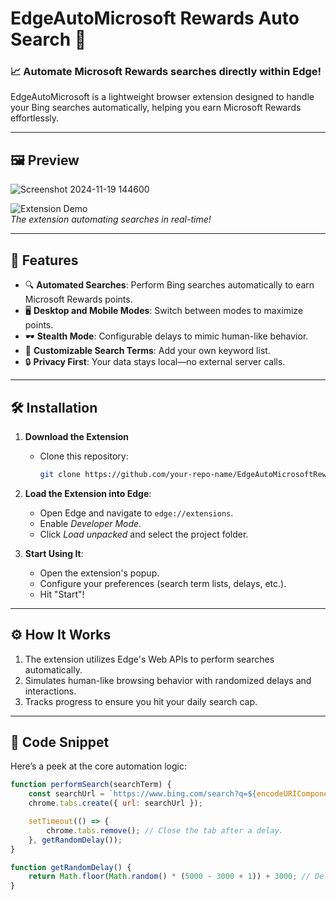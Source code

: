 # EdgeAutoMicrosoft Rewards Auto Search 🌟  

### 📈 Automate Microsoft Rewards searches directly within Edge!  

EdgeAutoMicrosoft is a lightweight browser extension designed to handle your Bing searches automatically, helping you earn Microsoft Rewards effortlessly.  

---

## 🖼️ Preview  

![Screenshot 2024-11-19 144600](https://github.com/user-attachments/assets/1123d6b2-a5a2-487f-a057-afb48a754b3b)


![Extension Demo](https://user-images.githubusercontent.com/placeholder/demo.gif)  
*The extension automating searches in real-time!*  

---

## 🚀 Features  

- 🔍 **Automated Searches**: Perform Bing searches automatically to earn Microsoft Rewards points.  
- 🖥️ **Desktop and Mobile Modes**: Switch between modes to maximize points.  
- 🕶️ **Stealth Mode**: Configurable delays to mimic human-like behavior.  
- 🌈 **Customizable Search Terms**: Add your own keyword list.  
- 🔒 **Privacy First**: Your data stays local—no external server calls.  

---

## 🛠️ Installation  

1. **Download the Extension**  
   - Clone this repository:  
     ```bash  
     git clone https://github.com/your-repo-name/EdgeAutoMicrosoftRewards.git  
     ```  

2. **Load the Extension into Edge**:  
   - Open Edge and navigate to `edge://extensions`.  
   - Enable *Developer Mode*.  
   - Click *Load unpacked* and select the project folder.  

3. **Start Using It**:  
   - Open the extension's popup.  
   - Configure your preferences (search term lists, delays, etc.).  
   - Hit "Start"!  

---

## ⚙️ How It Works  

1. The extension utilizes Edge's Web APIs to perform searches automatically.  
2. Simulates human-like browsing behavior with randomized delays and interactions.  
3. Tracks progress to ensure you hit your daily search cap.  

---

## 📄 Code Snippet  

Here’s a peek at the core automation logic:  

```javascript  
function performSearch(searchTerm) {  
    const searchUrl = `https://www.bing.com/search?q=${encodeURIComponent(searchTerm)}`;  
    chrome.tabs.create({ url: searchUrl });  

    setTimeout(() => {  
        chrome.tabs.remove(); // Close the tab after a delay.  
    }, getRandomDelay());  
}  

function getRandomDelay() {  
    return Math.floor(Math.random() * (5000 - 3000 + 1)) + 3000; // Delay between 3-5 seconds.  
}  
